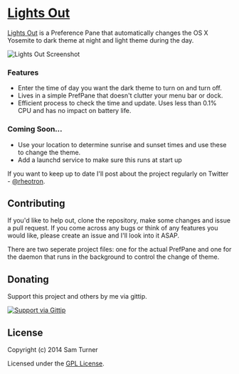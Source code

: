 [Lights Out](http://samturner.github.io/lights-out/)
========================

[Lights Out](http://samturner.github.io/lights-out/) is a Preference Pane that automatically changes the OS X Yosemite to dark theme at night and light theme during the day.

![Lights Out Screenshot](http://i.imgur.com/8cgnrGQ.png)

### Features
- Enter the time of day you want the dark theme to turn on and turn off.
- Lives in a simple PrefPane that doesn't clutter your menu bar or dock.
- Efficient process to check the time and update. Uses less than 0.1% CPU and has no impact on battery life.

### Coming Soon...
- Use your location to determine sunrise and sunset times and use these to change the theme.
- Add a launchd service to make sure this runs at start up

If you want to keep up to date I'll post about the project regularly on Twitter - [@rheotron](http://twitter.com/rheotron).

## Contributing

If you'd like to help out, clone the repository, make some changes and issue a pull request. If you come across any bugs or think of any features you would like, please create an issue and I'll look into it ASAP.

There are two seperate project files: one for the actual PrefPane and one for the daemon that runs in the background to control the change of theme.

## Donating

Support this project and others by me via gittip.

<a href="https://www.gittip.com/samturner/">
  <img alt="Support via Gittip" src="https://rawgithub.com/twolfson/gittip-badge/0.2.0/dist/gittip.png"/>
</a>

## License

Copyright (c) 2014 Sam Turner

Licensed under the [GPL License](http://choosealicense.com/licenses/gpl-2.0/).
